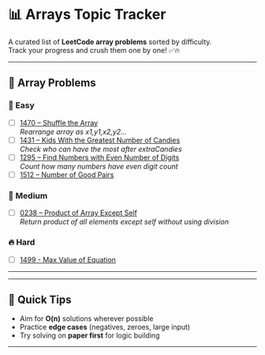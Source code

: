 # 📊 Arrays Topic Tracker

A curated list of **LeetCode array problems** sorted by difficulty.  
Track your progress and crush them one by one! ✅🔥

---

## 📂 Array Problems

### 🔰 Easy

- [ ] [1470 – Shuffle the Array](https://leetcode.com/problems/shuffle-the-array/)  
  *Rearrange array as x1,y1,x2,y2...*
- [ ] [1431 – Kids With the Greatest Number of Candies](https://leetcode.com/problems/kids-with-the-greatest-number-of-candies/)  
  *Check who can have the most after extraCandies*
- [ ] [1295 – Find Numbers with Even Number of Digits](https://leetcode.com/problems/find-numbers-with-even-number-of-digits/)  
  *Count how many numbers have even digit count*
- [ ] [1512 – Number of Good Pairs](https://leetcode.com/problems/number-of-good-pairs/)

### 🚀 Medium

- [ ] [0238 – Product of Array Except Self](https://leetcode.com/problems/product-of-array-except-self/)  
  *Return product of all elements except self without using division*

### 🔥 Hard

- [ ] [1499 - Max Value of Equation](https://leetcode.com/problems/max-value-of-equation/)
  

---

---

## 📌 Quick Tips

- Aim for **O(n)** solutions wherever possible
- Practice **edge cases** (negatives, zeroes, large input)
- Try solving on **paper first** for logic building

---


